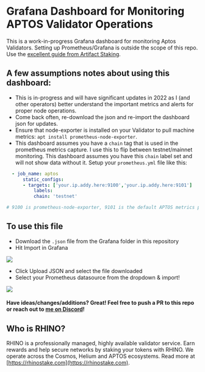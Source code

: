 # Grafana Dashboard for Monitoring APTOS Validator Operations

This is a work-in-progress Grafana dashboard for monitoring Aptos Validators. Setting up Prometheus/Grafana is outside the scope of this repo. Use the [excellent guide from Artifact Staking](https://artifact-staking.medium.com/setting-up-validator-monitoring-for-aptos-testnet-2-85d5c4e94c80).

## A few assumptions notes about using this dashboard:

- This is in-progress and will have significant updates in 2022 as I (and other operators) better understand the important metrics and alerts for proper node operations.
- Come back often, re-download the json and re-import the dashboard json for updates.
- Ensure that node-exporter is installed on your Validator to pull machine metrics: `apt install prometheus-node-exporter`.
- This dashboard assumes you have a `chain` tag that is used in the prometheus metrics capture. I use this to flip between testnet/mainnet monitoring. This dashboard assumes you have this `chain` label set and will not show data without it. Setup your `prometheus.yml` file like this:

```yaml
  - job_name: aptos
      static_configs:
      - targets: ['your.ip.addy.here:9100','your.ip.addy.here:9101']
          labels:
          chain: 'testnet'

# 9100 is prometheus-node-exporter, 9101 is the default APTOS metrics port
```

## To use this file

- Download the `.json` file from the Grafana folder in this repository
- Hit Import in Grafana

![](https://grabup.teamhim.com/unalimentative-winterage-lucently-pharyngotonsillitis.png?raw=true)

- Click Upload JSON and select the file downloaded
- Select your Prometheus datasource from the dropdown & import!

![](https://grabup.teamhim.com/neurocity-thumbkins-hooping-arabs.png?raw-true)

#### Have ideas/changes/additions? Great! Feel free to push a PR to this repo or reach out to [me on Discord](https://discord.gg/SGhQzj5tyz)!

## Who is RHINO?

RHINO is a professionally managed, highly available validator service. Earn rewards and help secure networks by staking your tokens with RHINO. We operate across the Cosmos, Helium and APTOS ecosystems. Read more at [https://rhinostake.com](https://rhinostake.com).
